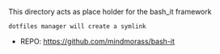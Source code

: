 This directory acts as place holder for the bash_it framework
```
dotfiles manager will create a symlink
```
* REPO: https://github.com/mindmorass/bash-it
